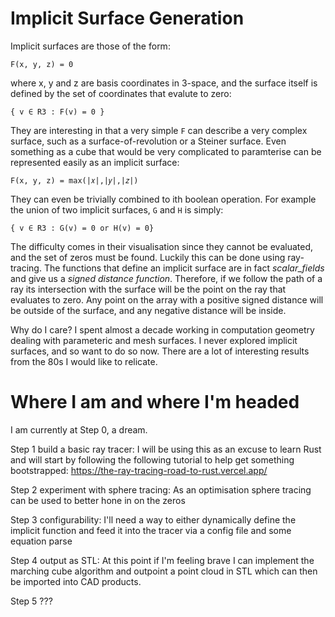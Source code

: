 # Implicit Surface Generation

Implicit surfaces are those of the form:
```
F(x, y, z) = 0
```

where x, y and z are basis coordinates in 3-space, and the surface itself is defined by the set of coordinates that evalute to zero:
```
{ v ∈ R3 : F(v) = 0 }
```

They are interesting in that a very simple `F` can describe a very complex surface, such as a surface-of-revolution or a Steiner surface. Even something as a cube that would be very complicated to paramterise can be represented easily as an implicit surface:
```
F(x, y, z) = max(|𝑥|,|𝑦|,|𝑧|)
```

They can even be trivially combined to ith boolean operation. For example the union of two implicit surfaces, `G` and `H` is simply:
```
{ v ∈ R3 : G(v) = 0 or H(v) = 0}
```

The difficulty comes in their visualisation since they cannot be evaluated, and the set of zeros must be found. Luckily this can be done using ray-tracing. The functions that define an implicit surface are in fact _scalar_fields_ and give us a _signed distance function_. Therefore, if we follow the path of a ray its intersection with the surface will be the point on the ray that evaluates to zero. Any point on the array with a positive signed distance will be outside of the surface, and any negative distance will be inside.

Why do I care? I spent almost a decade working in computation geometry dealing with parameteric and mesh surfaces. I never explored implicit surfaces, and so want to do so now. There are a lot of interesting results from the 80s I would like to relicate.

# Where I am and where I'm headed

I am currently at Step 0, a dream.

Step 1 build a basic ray tracer:
I will be using this as an excuse to learn Rust and will start by following the following tutorial to help get something bootstrapped: https://the-ray-tracing-road-to-rust.vercel.app/

Step 2 experiment with sphere tracing:
As an optimisation sphere tracing can be used to better hone in on the zeros

Step 3 configurability:
I'll need a way to either dynamically define the implicit function and feed it into the tracer via a config file and some equation parse

Step 4 output as STL:
At this point if I'm feeling brave I can implement the marching cube algorithm and outpoint a point cloud in STL which can then be imported into CAD products.


Step 5 ???




